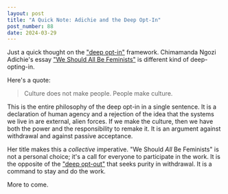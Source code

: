 ```yaml
---
layout: post
title: "A Quick Note: Adichie and the Deep Opt-In"
post_number: 88
date: 2024-03-29
---
```


Just a quick thought on the ["deep opt-in"](/post-63) framework. Chimamanda Ngozi Adichie's essay ["We Should All Be Feminists"](https://en.wikipedia.org/wiki/We_Should_All_Be_Feminists) is different kind of deep-opting-in.

Here's a quote:

> Culture does not make people. People make culture.

This is the entire philosophy of the deep opt-in in a single sentence. It is a declaration of human agency and a rejection of the idea that the systems we live in are external, alien forces. If we make the culture, then we have both the power and the responsibility to remake it. It is an argument against withdrawal and against passive acceptance.

Her title makes this a *collective* imperative. "We Should *All* Be Feminists" is not a personal choice; it's a call for everyone to participate in the work. It is the opposite of the ["deep opt-out"](/post-63) that seeks purity in withdrawal. It is a command to stay and do the work.

More to come.